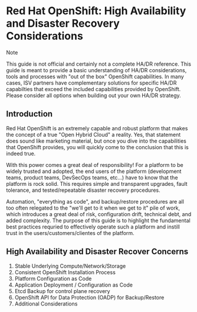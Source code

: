 # Red Hat OpenShift: High Availability and Disaster Recovery Considerations

> [!NOTE]
> This guide is not official and certainly not a complete HA/DR reference.
> This guide is meant to provide a basic understanding of HA/DR considerations, tools and processes with "out of the box" OpenShift capabilities.
> In many cases, ISV partners have complementary solutions for specific HA/DR capabilties that exceed the included capabilities provided by OpenShift.  Please consider all options when building out your own HA/DR strategy.

## Introduction

Red Hat OpenShift is an extremely capable and robust platform that makes the concept of a true "Open Hybrid Cloud" a reality.  Yes, that statement does sound like marketing material, but once you dive into the capabilities that OpenShift provides, you will quickly come to the conclusion that this is indeed true.

With this power comes a great deal of responsibility!  For a platform to be widely trusted and adopted, the end users of the platform (development teams, product teams, DevSecOps teams, etc...) have to know that the platform is rock solid.  This requires simple and transparent upgrades, fault tolerance, and tested/repeatable disaster recovery procedures.

Automation, "everything as code", and backup/restore procedures are all too often relegated to the "we'll get to it when we get to it" pile of work, which introduces a great deal of risk, configuration drift, technical debt, and added complexity.  The purpose of this guide is to highlight the fundamental best practices requried to effectively operate such a platform and instill trust in the users/customers/clientes of the platform.

## High Availability and Disaster Recover Concerns

1. Stable Underlying Compute/Network/Storage
2. Consistent OpenShift Installation Process
3. Platform Configuration as Code
4. Application Deployment / Configuration as Code
5. Etcd Backup for control plane recovery
6. OpenShift API for Data Protection (OADP) for Backup/Restore
7. Additional Considerations